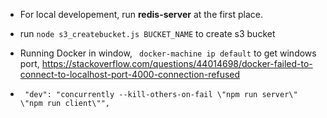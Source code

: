 - For local developement, run **redis-server** at the first place.

- run `node s3_createbucket.js BUCKET_NAME` to create s3 bucket

- Running Docker in window, ` docker-machine ip default` to get windows port, https://stackoverflow.com/questions/44014698/docker-failed-to-connect-to-localhost-port-4000-connection-refused

- ` "dev": "concurrently --kill-others-on-fail \"npm run server\" \"npm run client\"",`
